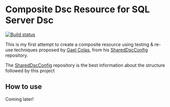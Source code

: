 # Composite Dsc Resource for SQL Server Dsc
[![Build status](https://ci.appveyor.com/api/projects/status/dm52kmoa0ku6m5b0?svg=true)](https://ci.appveyor.com/project/kewalaka/composite.SQLServerDsc)

This is my first attempt to create a composite resource using testing & re-use techniques proposed by 
[Gael Colas](https://github.com/gaelcolas), from his [SharedDscConfig](https://github.com/gaelcolas/SharedDScConfig) repository.

The [SharedDscConfig](https://github.com/gaelcolas/SharedDScConfig) repository is the best information about the structure followed by this project

## How to use

Coming later!
